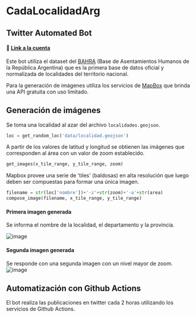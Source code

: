 # CadaLocalidadArg


## Twitter Automated Bot

#### 🔗 [Link a la cuenta](https://mobile.twitter.com/CadaLocalidad)

Este bot utiliza el dataset del [BAHRA](http://www.bahra.gob.ar/) (Base de Asentamientos Humanos de la República Argentina) que es la primera base de datos oficial y normalizada de localidades del territorio nacional. 

Para la generación de imágenes utiliza los servicios de [MapBox](https://www.mapbox.com/) que brinda una API gratuita con uso limitado.

## Generación de imágenes

Se toma una localidad al azar del archivo `localidades.geojson`. 

```python
loc = get_random_loc('data/localidad.geojson')
```
A partir de los valores de latitud y longitud se obtienen las imágenes que corresponden al área con un valor de zoom establecido. 
```python
get_images(x_tile_range, y_tile_range, zoom)
```

Mapbox provee una serie de 'tiles' (baldosas) en alta resolución que luego deben ser compuestas para formar una única imagen.
```python
filename = str(loc['nombre'])+'-z'+str(zoom)+'-a'+str(area)
compose_image(filename, x_tile_range, y_tile_range)
```

#### Primera imagen generada

Se informa el nombre de la localidad, el departamento y la provincia.

![image](https://user-images.githubusercontent.com/76565736/207739274-55f9c3f5-6130-4481-ab8c-db8990de5d9a.png)

#### Segunda imagen generada
Se responde con una segunda imagen con un nivel mayor de zoom.
![image](https://user-images.githubusercontent.com/76565736/207739350-a149bdde-78e5-49b7-b1d2-21c107e10e06.png)


## Automatización con Github Actions

El bot realiza las publicaciones en twitter cada 2 horas utilizando los servicios de Github Actions.

